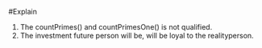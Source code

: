 #Explain
1. The countPrimes() and countPrimesOne() is not qualified.
2. The investment future person will be, will be loyal to the realityperson.